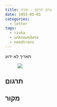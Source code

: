 ```yaml
---
title: טרם תורגם - סוניה
date: 1955-05-05
categories:
  - letter
tags:
  - rivka
  - unknowndate
  - needtrans
---
```


תאריך לא ידוע

<figure class="half">
    <a  href="/pupko-papers/assets/images/1955-05-05-sonia-another-unknown-date.jpg">
    <img src="/pupko-papers/assets/images/1955-05-05-sonia-another-unknown-date.jpg"></a>
</figure>

## תרגום

## מקור
